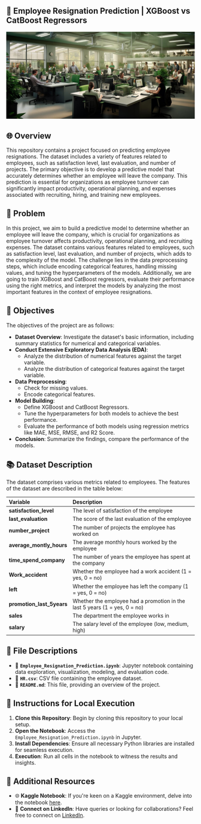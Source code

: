 ## 🚀 Employee Resignation Prediction | XGBoost vs CatBoost Regressors
![Employee Resignation Prediction](image.jpg)

## 🌐 Overview
This repository contains a project focused on predicting employee resignations. The dataset includes a variety of features related to employees, such as satisfaction level, last evaluation, and number of projects. The primary objective is to develop a predictive model that accurately determines whether an employee will leave the company. This prediction is essential for organizations as employee turnover can significantly impact productivity, operational planning, and expenses associated with recruiting, hiring, and training new employees.

## 🌟 Problem
In this project, we aim to build a predictive model to determine whether an employee will leave the company, which is crucial for organizations as employee turnover affects productivity, operational planning, and recruiting expenses. The dataset contains various features related to employees, such as satisfaction level, last evaluation, and number of projects, which adds to the complexity of the model. The challenge lies in the data preprocessing steps, which include encoding categorical features, handling missing values, and tuning the hyperparameters of the models. Additionally, we are going to train XGBoost and CatBoost regressors, evaluate their performance using the right metrics, and interpret the models by analyzing the most important features in the context of employee resignations.

## 🎯 Objectives
The objectives of the project are as follows:

* **Dataset Overview**: Investigate the dataset's basic information, including summary statistics for numerical and categorical variables.
* **Conduct Extensive Exploratory Data Analysis (EDA)**:
  - Analyze the distribution of numerical features against the target variable.
  - Analyze the distribution of categorical features against the target variable.
* **Data Preprocessing**:
  - Check for missing values.
  - Encode categorical features.
* **Model Building**:
  - Define XGBoost and CatBoost Regressors.
  - Tune the hyperparameters for both models to achieve the best performance.
  - Evaluate the performance of both models using regression metrics like MAE, MSE, RMSE, and R2 Score.
* **Conclusion**: Summarize the findings, compare the performance of the models.

## 📚 Dataset Description
The dataset comprises various metrics related to employees. The features of the dataset are described in the table below:

| __Variable__ | __Description__ |
|     :---      |       :---      |      
| __satisfaction_level__ | The level of satisfaction of the employee |
| __last_evaluation__ | The score of the last evaluation of the employee |
| __number_project__ | The number of projects the employee has worked on |
| __average_montly_hours__ | The average monthly hours worked by the employee |
| __time_spend_company__ | The number of years the employee has spent at the company |                     
| __Work_accident__ | Whether the employee had a work accident (1 = yes, 0 = no) |
| __left__ | Whether the employee has left the company (1 = yes, 0 = no) |  
| __promotion_last_5years__ | Whether the employee had a promotion in the last 5 years (1 = yes, 0 = no) |                      
| __sales__ | The department the employee works in |
| __salary__ | The salary level of the employee (low, medium, high) |

## 📁 File Descriptions
- 📓 **`Employee_Resignation_Prediction.ipynb`**: Jupyter notebook containing data exploration, visualization, modeling, and evaluation code.
- 📁 **`HR.csv`**: CSV file containing the employee dataset.
- 📘 **`README.md`**: This file, providing an overview of the project.

## 🚀 Instructions for Local Execution
1. **Clone this Repository**: Begin by cloning this repository to your local setup.
2. **Open the Notebook**: Access the `Employee_Resignation_Prediction.ipynb` in Jupyter.
3. **Install Dependencies**: Ensure all necessary Python libraries are installed for seamless execution.
4. **Execution**: Run all cells in the notebook to witness the results and insights.

## 🔗 Additional Resources
- 🌐 **Kaggle Notebook**: If you're keen on a Kaggle environment, delve into the notebook [here](https://www.kaggle.com/code/farzadnekouei/employee-turnover-prediction-xgboost-vs-catboost).
- 🤝 **Connect on LinkedIn**: Have queries or looking for collaborations? Feel free to connect on [LinkedIn](https://linkedin.com/in/farzad-nekouei-7535aa53/).

